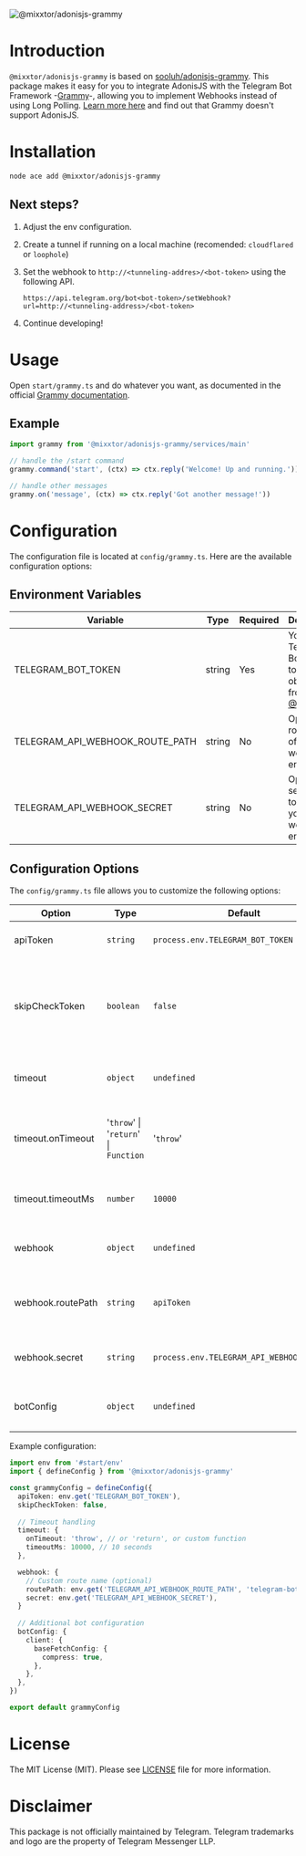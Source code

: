 ![@mixxtor/adonisjs-grammy](https://socialify.git.ci/mixxtor/adonisjs-grammy/image?description=1&descriptionEditable=Grammy%20Web%20Framework%20Adapter%20for%20AdonisJS.&font=Jost&forks=1&issues=1&logo=https%3A%2F%2Ftelegram.org%2Fimg%2Ft_logo.svg&name=1&owner=1&pattern=Charlie%20Brown&pulls=1&stargazers=1&theme=Auto)

# Introduction

`@mixxtor/adonisjs-grammy` is based on [sooluh/adonisjs-grammy](https://github.com/sooluh/adonisjs-grammy). This package makes it easy for you to integrate AdonisJS with the Telegram Bot Framework
-[Grammy](https://grammy.dev)-, allowing you to implement Webhooks instead of using Long Polling.
[Learn more here](https://grammy.dev/guide/deployment-types#how-to-use-webhooks) and find out that
Grammy doesn't support AdonisJS.

# Installation

```bash
node ace add @mixxtor/adonisjs-grammy
```

## Next steps?

1. Adjust the env configuration.
2. Create a tunnel if running on a local machine (recomended: `cloudflared` or `loophole`)
3. Set the webhook to `http://<tunneling-addres>/<bot-token>` using the following API.

   ```
   https://api.telegram.org/bot<bot-token>/setWebhook?url=http://<tunneling-address>/<bot-token>
   ```

4. Continue developing!

# Usage

Open `start/grammy.ts` and do whatever you want, as documented in the official
[Grammy documentation](https://grammy.dev/guide/getting-started).

## Example

```ts
import grammy from '@mixxtor/adonisjs-grammy/services/main'

// handle the /start command
grammy.command('start', (ctx) => ctx.reply('Welcome! Up and running.'))

// handle other messages
grammy.on('message', (ctx) => ctx.reply('Got another message!'))
```

# Configuration

The configuration file is located at `config/grammy.ts`. Here are the available configuration options:

## Environment Variables

| Variable | Type | Required | Description |
|----------|------|----------|-------------|
| TELEGRAM_BOT_TOKEN | string | Yes | Your Telegram Bot API token obtained from [@BotFather](https://t.me/BotFather) |
| TELEGRAM_API_WEBHOOK_ROUTE_PATH | string | No | Optional route path of your webhook endpoint |
| TELEGRAM_API_WEBHOOK_SECRET | string | No | Optional secret key to secure your webhook endpoint |

## Configuration Options

The `config/grammy.ts` file allows you to customize the following options:

| Option | Type | Default | Description |
|--------|------|---------|-------------|
| apiToken | `string` | `process.env.TELEGRAM_BOT_TOKEN` | The Telegram Bot API token |
| skipCheckToken | `boolean` | `false` | Skip checking if the API token is valid before starting the bot by `getMe` request |
| timeout | `object` | `undefined` | Webhook request timeout config |
| timeout.onTimeout | '`throw`' \| '`return`' \| `Function` | '`throw`' | Defines behavior when webhook request times out |
| timeout.timeoutMs | `number` | `10000` | Webhook request timeout in milliseconds |
| webhook | `object` | `undefined` | Webhook request timeout config |
| webhook.routePath | `string` | `apiToken` | Custom route path for the webhook endpoint |
| webhook.secret | `string` | `process.env.TELEGRAM_API_WEBHOOK_SECRET` | Optional secret key for webhook security |
| botConfig | `object` | `undefined` | Additional [bot configuration options](https://grammy.dev/ref/core/botconfig#botconfig) |

Example configuration:

```typescript
import env from '#start/env'
import { defineConfig } from '@mixxtor/adonisjs-grammy'

const grammyConfig = defineConfig({
  apiToken: env.get('TELEGRAM_BOT_TOKEN'),
  skipCheckToken: false,
  
  // Timeout handling
  timeout: {
    onTimeout: 'throw', // or 'return', or custom function
    timeoutMs: 10000, // 10 seconds
  },

  webhook: {
    // Custom route name (optional)
    routePath: env.get('TELEGRAM_API_WEBHOOK_ROUTE_PATH', 'telegram-bot'),
    secret: env.get('TELEGRAM_API_WEBHOOK_SECRET'),
  }
  
  // Additional bot configuration
  botConfig: {
    client: {
      baseFetchConfig: {
        compress: true,
      },
    },
  },
})

export default grammyConfig
```


# License

The MIT License (MIT). Please see [LICENSE](./LICENSE.md) file for more information.

# Disclaimer

This package is not officially maintained by Telegram. Telegram trademarks and logo are the
property of Telegram Messenger LLP.
